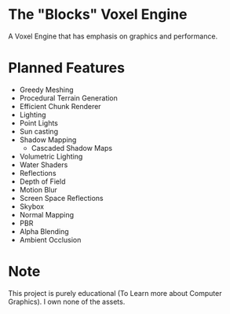 # The "Blocks" Voxel Engine
A Voxel Engine that has emphasis on graphics and performance.

# Planned Features
- Greedy Meshing
- Procedural Terrain Generation
- Efficient Chunk Renderer
- Lighting
- Point Lights
- Sun casting
- Shadow Mapping 
  - Cascaded Shadow Maps
- Volumetric Lighting
- Water Shaders
- Reflections
- Depth of Field
- Motion Blur
- Screen Space Reflections
- Skybox
- Normal Mapping
- PBR 
- Alpha Blending
- Ambient Occlusion

# Note 
This project is purely educational (To Learn more about Computer Graphics). I own none of the assets. </br>
